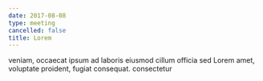 ```yaml
---
date: 2017-08-08
type: meeting
cancelled: false
title: Lorem
---
```

veniam, occaecat ipsum ad laboris eiusmod cillum officia sed Lorem amet, voluptate proident, fugiat consequat. consectetur